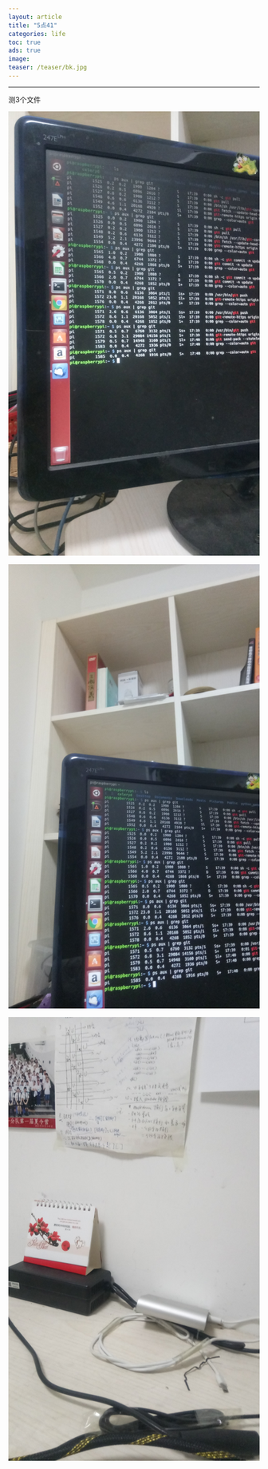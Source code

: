 ```yaml
---
layout: article
title: "5点41"
categories: life
toc: true
ads: true
image:
teaser: /teaser/bk.jpg
---
```


---

测3个文件

![df](https://github.com/storage201602/storage201602/blob/master/chenyifan2016/_posts/life/2016-10-01-20161001174134life.md/1475314836427-1306545366.jpg?raw=true)



![df](https://github.com/storage201602/storage201602/blob/master/chenyifan2016/_posts/life/2016-10-01-20161001174134life.md/1475314847482-672556421.jpg?raw=true)



![df](https://github.com/storage201602/storage201602/blob/master/chenyifan2016/_posts/life/2016-10-01-20161001174134life.md/1475314857079-98947685.jpg?raw=true)

